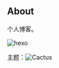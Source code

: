## About

个人博客。

![hexo](https://github.com/hexojs/hexo)

主题：![Cactus](https://github.com/probberechts/hexo-theme-cactus)
